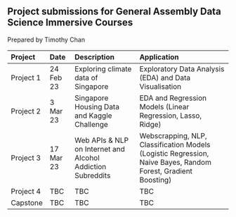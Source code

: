 ## Project submissions for General Assembly Data Science Immersive Courses

Prepared by Timothy Chan

|Project|Date|Description|Application|
|:---|:---|:---|:---|
|Project 1|24 Feb 23|Exploring climate data of Singapore|Exploratory Data Analysis (EDA) and Data Visualisation|
|Project 2|3 Mar 23|Singapore Housing Data and Kaggle Challenge|EDA and Regression Models (Linear Regression, Lasso, Ridge)|
|Project 3|17 Mar 23|Web APIs & NLP on Internet and Alcohol Addiction Subreddits|Webscrapping, NLP, Classification Models (Logistic Regression, Naive Bayes, Random Forest, Gradient Boosting)|
|Project 4|TBC|TBC|TBC|
|Capstone|TBC|TBC|TBC|